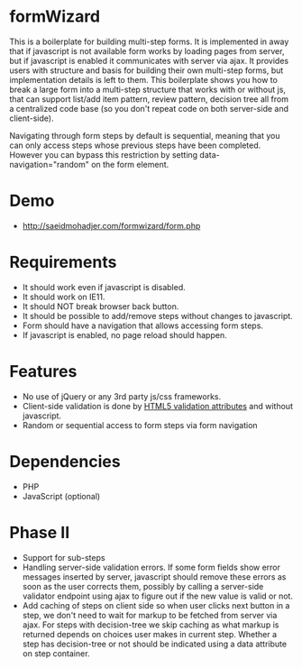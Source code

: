 # formWizard
This is a boilerplate for building multi-step forms. It is implemented in away that if javascript is not available form works by loading pages from server, but if javascript is enabled it communicates with server via ajax. It provides users with structure and basis for building their own multi-step forms, but implementation details is left to them. This boilerplate shows you how to break a large form into a multi-step structure that works with or without js, that can support list/add item pattern, review pattern, decision tree all from a centralized code base (so you don't repeat code on both server-side and client-side). 

Navigating through form steps by default is sequential, meaning that you can only access steps whose previous steps have been completed. However you can bypass this restriction by setting data-navigation="random" on the form element.

# Demo
- http://saeidmohadjer.com/formwizard/form.php

# Requirements
- It should work even if javascript is disabled.
- It should work on IE11.
- It should NOT break browser back button.
- It should be possible to add/remove steps without changes to javascript.
- Form should have a navigation that allows accessing form steps. 
- If javascript is enabled, no page reload should happen.

# Features
- No use of jQuery or any 3rd party js/css frameworks.
- Client-side validation is done by [HTML5 validation attributes](https://developer.mozilla.org/en-US/docs/Learn/HTML/Forms/Form_validation) and without javascript. 
- Random or sequential access to form steps via form navigation

# Dependencies
- PHP
- JavaScript (optional)

# Phase II
- Support for sub-steps
- Handling server-side validation errors. If some form fields show error messages inserted by server, javascript should remove these errors as soon as the user corrects them, possibly by calling a server-side validator endpoint using ajax to figure out if the new value is valid or not.
- Add caching of steps on client side so when user clicks next button in a step, we don't need to wait for markup to be fetched from server via ajax. For steps with decision-tree we skip caching as what markup is returned depends on choices user makes in current step. Whether a step has decision-tree or not should be indicated using a data attribute on step container.

